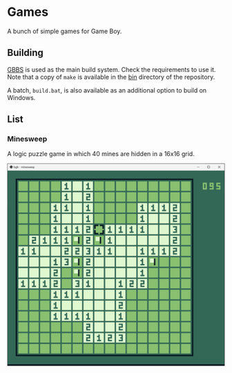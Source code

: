 # Games

A bunch of simple games for Game Boy.

## Building

[GBBS](https://github.com/mdagois/gbtools/tree/main/gbbs) is used as the main build system.
Check the requirements to use it.
Note that a copy of `make` is available in the [bin](../bin) directory of the repository.

A batch, `build.bat`, is also available as an additional option to build on Windows.

## List

### Minesweep

A logic puzzle game in which 40 mines are hidden in a 16x16 grid.

![](images/minesweep.png)

